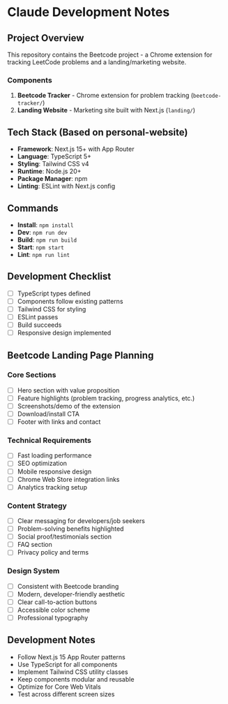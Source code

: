 # Claude Development Notes

## Project Overview
This repository contains the Beetcode project - a Chrome extension for tracking LeetCode problems and a landing/marketing website.

### Components
1. **Beetcode Tracker** - Chrome extension for problem tracking (`beetcode-tracker/`)
2. **Landing Website** - Marketing site built with Next.js (`landing/`)

## Tech Stack (Based on personal-website)
- **Framework**: Next.js 15+ with App Router
- **Language**: TypeScript 5+
- **Styling**: Tailwind CSS v4
- **Runtime**: Node.js 20+
- **Package Manager**: npm
- **Linting**: ESLint with Next.js config

## Commands
- **Install**: `npm install`
- **Dev**: `npm run dev`
- **Build**: `npm run build`
- **Start**: `npm start`
- **Lint**: `npm run lint`

## Development Checklist
- [ ] TypeScript types defined
- [ ] Components follow existing patterns
- [ ] Tailwind CSS for styling
- [ ] ESLint passes
- [ ] Build succeeds
- [ ] Responsive design implemented

## Beetcode Landing Page Planning

### Core Sections
- [ ] Hero section with value proposition
- [ ] Feature highlights (problem tracking, progress analytics, etc.)
- [ ] Screenshots/demo of the extension
- [ ] Download/install CTA
- [ ] Footer with links and contact

### Technical Requirements
- [ ] Fast loading performance
- [ ] SEO optimization
- [ ] Mobile responsive design
- [ ] Chrome Web Store integration links
- [ ] Analytics tracking setup

### Content Strategy
- [ ] Clear messaging for developers/job seekers
- [ ] Problem-solving benefits highlighted
- [ ] Social proof/testimonials section
- [ ] FAQ section
- [ ] Privacy policy and terms

### Design System
- [ ] Consistent with Beetcode branding
- [ ] Modern, developer-friendly aesthetic
- [ ] Clear call-to-action buttons
- [ ] Accessible color scheme
- [ ] Professional typography

## Development Notes
- Follow Next.js 15 App Router patterns
- Use TypeScript for all components
- Implement Tailwind CSS utility classes
- Keep components modular and reusable
- Optimize for Core Web Vitals
- Test across different screen sizes